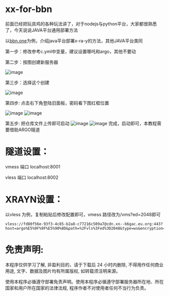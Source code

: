 # xx-for-bbn

前面已经把玩具鸡的各种玩法讲了，对于nodejs与python平台，大家都很熟悉了，今天说说JAVA平台通用部署方法

以[bbn.one](https://bbn.one)为例，介绍java平台部署x-ra-y的方法，其他JAVA平台类同

第一步：修改参考c.yml中变量，建议设置哪吒和argo，其他不要动

第二步：按图创建新服务器

![image](https://github.com/dsadsadsss/xx-for-bbn/blob/main/png/1.PNG)

第三步：选择这个创建

![image](https://github.com/dsadsadsss/xx-for-bbn/blob/main/png/2.PNG)

第四步: 点击右下角登陆旧面板，密码看下图红框位置

![image](https://github.com/dsadsadsss/xx-for-bbn/blob/main/png/3.PNG)
![image](https://github.com/dsadsadsss/xx-for-bbn/blob/main/png/5.PNG)

第五步: 把仓库文件上传即可启动
![image](https://github.com/dsadsadsss/xx-for-bbn/blob/main/png/4.PNG)
![image](https://github.com/dsadsadsss/xx-for-bbn/blob/main/png/6.PNG)
完成，启动即可，本教程需要借助ARGO隧道

# 隧道设置：

vmess 端口  localhost:8001

vless 端口  localhost:8002

# XRAYN设置：

以vless 为例，复制粘贴后修改配置即可，vmess 路径改为/vms?ed=2048即可
```
vless://fd80f56e-93f3-4c85-b2a8-c77216c509a7@cdn.xn--b6gac.eu.org:443?host=argo%E5%9F%9F%E5%90%8D&path=%2Fvls%3Fed%3D2048&type=ws&encryption=none&fp=chrome&security=tls&sni=argo%E5%9F%9F%E5%90%8D#darknodes
```

# 免责声明:
本程序仅供学习了解, 非盈利目的，请于下载后 24 小时内删除, 不得用作任何商业用途, 文字、数据及图片均有所属版权, 如转载须注明来源。

使用本程序必循遵守部署免责声明。使用本程序必循遵守部署服务器所在地、所在国家和用户所在国家的法律法规, 程序作者不对使用者任何不当行为负责。
